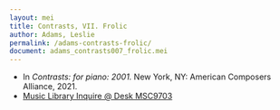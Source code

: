```yaml
---
layout: mei
title: Contrasts, VII. Frolic
author: Adams, Leslie
permalink: /adams-contrasts-frolic/
document: adams_contrasts007_frolic.mei
---
```


- In *Contrasts: for piano: 2001.* New York, NY: American Composers Alliance, 2021.
- <a href="https://tufts.primo.exlibrisgroup.com/permalink/01TUN_INST/1kc9gia/alma991018728036003851" target="_blank">Music Library Inquire @ Desk MSC9703</a>
